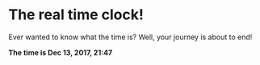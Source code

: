 # The real time clock!

Ever wanted to know what the time is? Well, your journey is about to end!

**The time is Dec 13, 2017, 21:47**